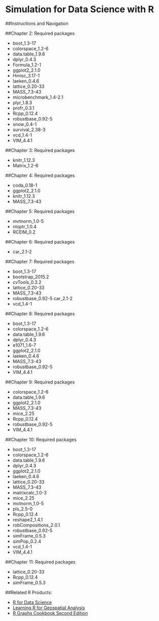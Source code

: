 # Simulation for Data Science with R

##Instructions and Navigation

##Chapter 2: Required packages
* boot_1.3-17
* colorspace_1.2-6
* data.table_1.9.6
* dplyr_0.4.3
* Formula_1.2-1
* ggplot2_2.1.0
* Hmisc_3.17-1
* laeken_0.4.6
* lattice_0.20-33
* MASS_7.3-43
* microbenchmark_1.4-2.1
* plyr_1.8.3
* profr_0.3.1
* Rcpp_0.12.4
* robustbase_0.92-5
* snow_0.4-1
* survival_2.38-3
* vcd_1.4-1
* VIM_4.4.1

##Chapter 3: Required packages
* knitr_1.12.3
* Matrix_1.2-6

##Chapter 4: Required packages
* coda_0.18-1
* ggplot2_2.1.0
* knitr_1.12.3
* MASS_7.3-43

##Chapter 5: Required packages
* mvtnorm_1.0-5
* nloptr_1.0.4
* RCEIM_0.2

##Chapter 6: Required packages
* car_2.1-2


##Chapter 7: Required packages
* boot_1.3-17
* bootstrap_2015.2
* cvTools_0.3.2
* lattice_0.20-33
* MASS_7.3-43
* robustbase_0.92-5 car_2.1-2
* vcd_1.4-1


##Chapter 8: Required packages
* boot_1.3-17
* colorspace_1.2-6
* data.table_1.9.6
* dplyr_0.4.3
* e1071_1.6-7
* ggplot2_2.1.0
* laeken_0.4.6
* MASS_7.3-43
* robustbase_0.92-5
* VIM_4.4.1


##Chapter 9: Required packages
* colorspace_1.2-6
* data.table_1.9.6
* ggplot2_2.1.0
* MASS_7.3-43
* mice_2.25
* Rcpp_0.12.4
* robustbase_0.92-5
* VIM_4.4.1


##Chapter 10: Required packages 
* boot_1.3-17
* colorspace_1.2-6
* data.table_1.9.6
* dplyr_0.4.3
* ggplot2_2.1.0
* laeken_0.4.6
* lattice_0.20-33
* MASS_7.3-43
* matrixcalc_1.0-3
* mice_2.25
* mvtnorm_1.0-5
* pls_2.5-0
* Rcpp_0.12.4
* reshape2_1.4.1
* robCompositions_2.0.1
* robustbase_0.92-5
* simFrame_0.5.3
* simPop_0.2.4
* vcd_1.4-1
* VIM_4.4.1


##Chapter 11: Required packages
* lattice_0.20-33
* Rcpp_0.12.4
* simFrame_0.5.3



##Related R Products:
* [R for Data Science](https://www.packtpub.com/big-data-and-business-intelligence/r-data-science?utm_source=github&utm_medium=repository&utm_campaign=9781784390860)
* [Learning R for Geospatial Analysis](https://www.packtpub.com/big-data-and-business-intelligence/learning-r-geospatial-analysis?utm_source=github&utm_medium=repository&utm_campaign=9781783984367)
* [R Graphs Cookbook Second Edition](https://www.packtpub.com/big-data-and-business-intelligence/r-graph-cookbook-%E2%80%93-second-edition?utm_source=github&utm_medium=repository&utm_campaign=9781783988785)
